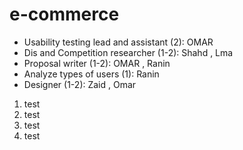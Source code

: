 # e-commerce
- Usability testing lead and assistant (2): OMAR
- Dis and Competition researcher (1-2): Shahd , Lma
- Proposal writer (1-2): OMAR , Ranin
- Analyze types of users (1): Ranin
- Designer (1-2): Zaid , Omar

1. test
2. test
3. test
4. test
